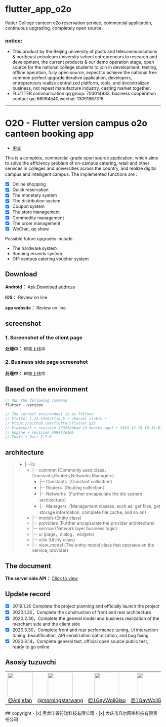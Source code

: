 # flutter_app_o2o
flutter College canteen o2o reservation service, commercial application, continuous upgrading, completely open source.
### notice:
- This product by the Beijing university of posts and telecommunications & northeast petroleum university school entrepreneurs to research and development, the current products & our demo operation stage, open source for the national college students to join in development, testing, offline operation, fully open source, expect to achieve the national free common perfect upgrade iterative application, developers, entrepreneurs realize centralized platform, tools, and decentralized business, not repeat manufacture industry, casting market together.
- FLUTTER communication qq group: 700014933, business cooperation contact qq: 66064540,wechat: 13091667316.
---
# O2O - Flutter version campus o2o canteen booking app

- [中文](https://github.com/Anjiefan/flutter_app_o2o/blob/master/README.md)

This is a complete, commercial-grade open source application, which aims to solve the efficiency problem of on-campus catering, retail and other services in colleges and universities across the country, and realize digital campus and intelligent campus.
The implemented functions are：
- [x] Online shopping
- [x] Quick reservation
- [x] The monetary system
- [x] The distribution system
- [x] Coupon system
- [x] The store management
- [x] Commodity management
- [x] The order management
- [x] WeChat, qq share

Possible future upgrades include:
- The hardware system
- Running errands system
- Off-campus catering voucher system

## Download

**Android：** [Apk Download address](https://github.com/Mayandev/morec/raw/master/Morec.apk)

**iOS：** Review on line

**app website：** Review on line

## screenshot

### 1. Screenshot of the client page
**处理中：** 审核上线中
### 2. Business side page screenshot
**处理中：** 审核上线中

## Based on the environment
```dart
// Run the following command
flutter --version

// The correct environment is as follows
// Flutter 1.12.13+hotfix.5 • channel stable •
// https://github.com/flutter/flutter.git
// Framework • revision 27321ebbad (3 months ago) • 2019-12-10 18:15:01 -0800
// Engine • revision 2994f7e1e6
// Tools • Dart 2.7.0
```
## architecture
>- |--lib
>    - |-- common (Commonly used class，Constants,Routers,Networks,Managers)
>        - |-- Constants（Constant collection）
>        - |-- Routers（Routing collection）
>        - |-- Networks（Further encapsulate the dio system architecture）
>        - |-- Managers（Management classes, such as: get files, get storage information, complete file cache, and so on）
>    - |-- models (Entity class)
>    - |-- providers (Further encapsulate the provider architecture)
>    - |-- service (Network layer business logic)
>    - |-- ui (page，dialog，widgets)
>    - |-- utils (Utility class)
>    - |-- view_model (The entity model class that operates on the service, provider)

## The document
**The server side API：** [Click to view](http://stg-finerit.leanapp.cn/finerit/)

## Update record
- [x] 2019.1.20 Complete the project planning and officially launch the project
- [x] 2020.1.30，Complete the construction of front and rear architecture
- [x] 2020.2.30，Complete the general model and business realization of the merchant side and the client side
- [x] 2020.3.30，Complete front and rear performance tuning, UI interaction tuning, beautification, API serialization optimization, and bug fixing
- [x] 2020.3.14，Complete general test, official open source public test, ready to go online
## Asosiy tuzuvchi 
<table>
  <tbody>
    <tr>
      <td align="center" width="80" valign="top">
        <img height="80" width="80" src="https://avatars0.githubusercontent.com/u/34623459?s=460&u=5dbbca37304268f8cd1c7ebb94821f0f295a60d4&v=4">
        <br>
        <a href="https://github.com/Anjiefan">@Anjiefan</a>
      </td>
      <td align="center" width="80" valign="top">
        <img height="80" width="80"  src="https://avatars0.githubusercontent.com/u/41356695?s=64&v=4">
        <br>
        <a href="https://github.com/morningstarwang">@morningstarwang</a>
      </td>
         <td align="center" width="80" valign="top">
        <img height="80" width="80"  src="https://avatars0.githubusercontent.com/u/47547284?s=460&v=4">
        <br>
        <a href="https://github.com/1GayWoliGiao">@1GayWoliGiao</a>
      </td>
       <td align="center" width="80" valign="top">
        <img height="80" width="80"  src="https://avatars2.githubusercontent.com/u/34328687?s=400&u=84f1d2b4ccdf3259a2296672dfbf903dd0c9304f&v=4">
        <br>
        <a href="https://github.com/jypjypjypjyp">@1GayWoliGiao</a>
      </td>
   </tr>
  </tbody>
</table>
## copyright
- [x] 黑龙江省符瑞科技有限公司
- [x] 大庆市凡尔网络科技有限责任公司
